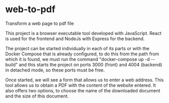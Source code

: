 # web-to-pdf
Transform a web page to pdf file

This project is a browser executable tool developed with JavaScript. React is used for the frontend and NodeJs with Express for the backend.

The project can be started individually in each of its parts or with the Docker Compose that is already configured, to do this from the path from which it is found, we must run the command "docker-compose up -d --build" and this starts the project on ports 3000 (front) and 4004 (backend) in detached mode, so these ports must be free.

Once started, we will see a form that allows us to enter a web address. This tool allows us to obtain a PDF with the content of the website entered. It also offers two options, to choose the name of the downloaded document and the size of this document.